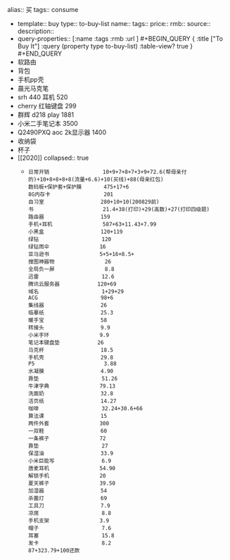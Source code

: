 alias:: 买
tags:: consume

  - template:: buy
    type:: to-buy-list
    name:: 
    tags:: 
    price:: 
    rmb:: 
    source:: 
    description::
- query-properties:: [:name :tags :rmb :url ]
  #+BEGIN_QUERY
  { :title ["To Buy It"]
    :query (property type to-buy-list)
    :table-view? true
  }
  #+END_QUERY
- 软路由
- 背包
- 手机pp壳
- 晨光马克笔
- srh 440 耳机 520
- cherry 红轴键盘 299
- 群辉 d218 play 1881
- 小米二手笔记本 3500
- Q2490PXQ aoc 2k显示器 1400
- 收纳袋
- 杯子
- [[2020]]
  collapsed:: true
  - ```
    日常开销                 10+9+7+8+7+3+9+72.6(帮母亲付的)+10+8+8+8+8(流量+6.6)+10(买线)+88(母亲红包)
    数码板+保护套+保护膜       475+17+6
    8G内存卡                 201
    自习室                  280+10+10(200829前)
    书                      21.4+38(打印)+29(高数)+27(打印四级题)
    路由器                  159
    手机+耳机                587+63+11.43+7.99
    小黑盒                  120+119
    绿钻                    120
    绿钻雨伞                16
    亚马逊书                5+5+16+8.5+
    搜图神器物                26
    全局负一屏                8.8
    迅雷                    12.6
    腾讯云服务器            120+69
    域名                    1+29+29
    ACG                    98+6
    集线器                  26
    临摹纸                  25.3
    暖手宝                  58
    转接头                  9.9
    小米手环                9.9
    笔记本键盘垫            26
    马克杯                  18.5
    手机壳                  29.8
    P5                      3.88
    水凝膜                  4.90
    靠垫                    51.26
    牛津字典                79.13
    洗面奶                  32.8
    活页纸                  14.27
    咖啡                    32.24+30.6+66
    算法课                  15
    两件外套                300
    一双鞋                  60
    一条裤子                72
    靠垫                    27
    保湿油                  33.9
    小米巨能写               6.9
    唐麦耳机                54.90
    解锁手机                20
    夏天裤子                39.50
    加湿器                  54
    杀菌灯                  69
    工具刀                  7.9
    凉席                    8.8
    手机支架                3.9
    帽子                    7.6
    耳塞                    15.8
    发卡                    8.2
    87+323.79+100还款
    ```